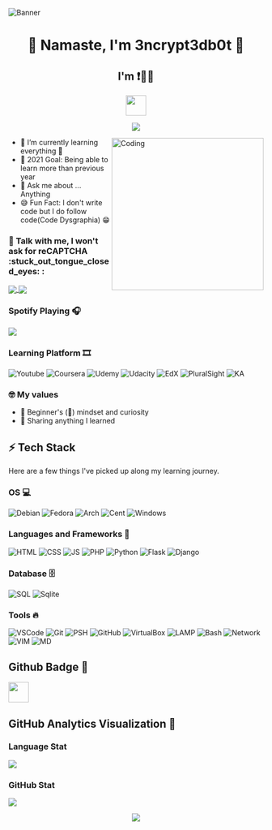 ![Banner](https://user-images.githubusercontent.com/48232101/113235702-52c74080-92c3-11eb-86b8-529fe75350f8.gif)

<h1 align="center"> 🙏 Namaste, I'm 3ncrypt3db0t 🤖 </h1>
<h2 align="center">I'm ❗👨‍💻</h2>
<p align="center">
  <img src="https://user-images.githubusercontent.com/48232101/113013474-75f6d080-919b-11eb-83ed-d8ba2ab775a1.gif" width="40px">
</p>

<p align="center"> 
  <img src="https://komarev.com/ghpvc/?username=3ncrypt3db0t&label=Visitors&color=9acd32&style=for-the-badge"> 
</p>
<img align="right" alt="Coding" width="300" src="https://user-images.githubusercontent.com/48232101/112782476-d76c5180-906c-11eb-8b47-919033dc4123.gif">


- 🌱 I’m currently learning everything 📝
- 🥅 2021 Goal: Being able to learn more than previous year 
- 💬 Ask me about ... Anything
- 😅 Fun Fact: I don't write code but I do follow code(Code Dysgraphia)  😁

<h3 align="left"> 📱 Talk with me, I won't ask for reCAPTCHA  :stuck_out_tongue_closed_eyes: :</h3>
<p align="left">
<a href="https://t.me/ID10TIRL" target="_blank"><img align="center" src="https://img.shields.io/badge/Telegram-00000F?style=for-the-badge&logo=telegram&logoColor=skyblue"> </a>
<a href="https://reddit.com/user/3ncrypt3db0t" target="_blank"><img align="center" src="https://img.shields.io/badge/Reddit-FF4500?style=for-the-badge&logo=reddit&logoColor=white"></a>  
</p>

### Spotify Playing 🎧 
<p align="left">
  <img src="https://now-playing-codestackr.vercel.app/api/spotify-playing">
</p>

### Learning Platform 🎞

![Youtube](https://img.shields.io/badge/YouTube-FF0000?style=for-the-badge&logo=youtube&logoColor=white)
![Coursera](https://img.shields.io/badge/Coursera-blue?style=for-the-badge&logo=coursera&logoColor=white)
![Udemy](https://img.shields.io/badge/Udemy-bisque?style=for-the-badge&logo=udemy&logoColor=FF0000)
![Udacity](https://img.shields.io/badge/Udacity-blue?style=for-the-badge&logo=udacity&logoColor=white)
![EdX](https://img.shields.io/badge/EdX-black?style=for-the-badge&logo=edx&logoColor=white)
![PluralSight](https://img.shields.io/badge/Pluralsight-crimson?style=for-the-badge&logo=pluralsight&logoColor=white)
![KA](https://img.shields.io/badge/Khan_Academy-00000A?style=for-the-badge&logo=khan-academy&logoColor=7fffd4)

### 🤓 My values
- 🍏 Beginner's (🔰) mindset and curiosity 
- 🙌 Sharing anything I learned

## ⚡ Tech Stack 
Here are a few things I've picked up along my learning journey.

### OS 💻

![Debian](https://img.shields.io/badge/Debian-00000F?style=for-the-badge&logo=debian&logoColor=deeppink)
![Fedora](https://img.shields.io/badge/Fedora-00000F?style=for-the-badge&logo=fedora&logoColor=skyblue)
![Arch](https://img.shields.io/badge/Arch-000000?style=for-the-badge&logo=arch-linux&logoColor=cyan)
![Cent](https://img.shields.io/badge/Cent_Os-000000?style=for-the-badge&logo=centos&logoColor=lime)
![Windows](https://img.shields.io/badge/Windows-00000F?style=for-the-badge&logo=windows&logoColor=skyblue)

###  Languages and Frameworks 🚀 
![HTML](https://img.shields.io/badge/HTML-E34F26?style=for-the-badge&logo=html5&logoColor=white)
![CSS](https://img.shields.io/badge/CSS-1572B6?style=for-the-badge&logo=css3&logoColor=white)
![JS](https://img.shields.io/badge/JavaScript-F7DF1E?style=for-the-badge&logo=javascript&logoColor=black)
![PHP](https://img.shields.io/badge/PHP-00000F?style=for-the-badge&logo=Php&logoColor=lemonchiffon)
![Python](https://img.shields.io/badge/Python-14354C?style=for-the-badge&logo=python&logoColor=white)
![Flask](https://img.shields.io/badge/FLASK-00000F?style=for-the-badge&logo=flask&logoColor=white)
![Django](https://img.shields.io/badge/Django-00000F?style=for-the-badge&logo=django&logoColor=red)

### Database 🗄️
![SQL](https://img.shields.io/badge/MySQL-00000F?style=for-the-badge&logo=mysql&logoColor=white)
![Sqlite](https://img.shields.io/badge/SQLITE-00000F?style=for-the-badge&logo=sqlite&logoColor=azure)

### Tools 🔥
![VSCode](https://img.shields.io/badge/Visual_Studio_Code-0078D4?style=for-the-badge&logo=visual%20studio%20code&logoColor=white)
![Git](https://img.shields.io/badge/Git-F05032?style=for-the-badge&logo=git&logoColor=white)
![PSH](https://img.shields.io/badge/Powershell-add8e6?style=for-the-badge&logo=powershell&logoColor=mediumblue)
![GitHub](https://img.shields.io/badge/Github-000000?style=for-the-badge&logo=Github&logoColor=ffffff)
![VirtualBox](https://img.shields.io/badge/V_Box-6495ed?style=for-the-badge&logo=virtualbox&logoColor=00000F)
![LAMP](https://img.shields.io/badge/XAMPP-orange?style=for-the-badge&logo=xampp&logoColor=00000F)
![Bash](https://img.shields.io/badge/Shell_Script-121011?style=for-the-badge&logo=gnu-bash&logoColor=white)
![Network](https://img.shields.io/badge/PT-00000F?style=for-the-badge&logo=Cisco&logoColor=peachpuff)
![VIM](https://img.shields.io/badge/VIM-lawngreen?style=for-the-badge&logo=vim&logoColor=00000F)
![MD](https://img.shields.io/badge/Markdown-00000F?style=for-the-badge&logo=markdown&logoColor=white)

## Github Badge 🏅
<a href="https://archiveprogram.github.com/" target="_blank"><img src="https://user-images.githubusercontent.com/48232101/113098117-c57ae200-9217-11eb-85a1-97e6011b78bf.gif" width="40" height="40"></a> 

## GitHub Analytics Visualization 🔎

### Language Stat
<p align="left">
  <img src="https://github-readme-stats.vercel.app/api/top-langs/?username=3ncrypt3db0t&layout=compact&langs_count=6&theme=cobalt">
</p>

### GitHub Stat
<p align="left">
  <img src="https://github-contribution-stats.vercel.app/api/?username=3ncrypt3db0t&layout=compact">
</p>

<p align="center"> 
  <img src="https://user-images.githubusercontent.com/48232101/112832877-a95f2f80-90b5-11eb-8955-8945652f11cd.gif">
</p>


